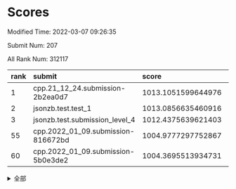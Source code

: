 # Scores

Modified Time: 2022-03-07 09:26:35

Submit Num: 207

All Rank Num: 312117

| rank |               submit               |       score        |       sigma        | pk_num |
| :--- | :--------------------------------- | :----------------- | :----------------- | :----- |
| 1    | cpp.21_12_24.submission-2b2ea0d7   | 1013.1051599644976 | 0.7828456941267655 | 6030   |
| 2    | jsonzb.test.test_1                 | 1013.0856635460916 | 0.8114535360455927 | 6031   |
| 3    | jsonzb.test.submission_level_4     | 1012.4375639621403 | 0.8280273274013926 | 6029   |
| 55   | cpp.2022_01_09.submission-816672bd | 1004.9777297752867 | 0.7173830680730298 | 6034   |
| 60   | cpp.2022_01_09.submission-5b0e3de2 | 1004.3695513934731 | 0.7225009689577832 | 6031   |


<details>
<summary>全部</summary>

| rank |                 submit                 |       score        |       sigma        | pk_num |
| :--- | :------------------------------------- | :----------------- | :----------------- | :----- |
| 1    | cpp.21_12_24.submission-2b2ea0d7       | 1013.1051599644976 | 0.7828456941267655 | 6030   |
| 2    | jsonzb.test.test_1                     | 1013.0856635460916 | 0.8114535360455927 | 6031   |
| 3    | jsonzb.test.submission_level_4         | 1012.4375639621403 | 0.8280273274013926 | 6029   |
| 4    | gobigger.level_3.submission_level_3_36 | 1010.8945877440717 | 0.7811388376063652 | 6034   |
| 5    | gobigger.level_3.submission_level_3_49 | 1010.7622734918322 | 0.756289708061807  | 6029   |
| 6    | gobigger.level_3.submission_level_3_19 | 1010.7317228265595 | 0.7509665545156553 | 6033   |
| 7    | gobigger.level_3.submission_level_3_22 | 1010.730470414218  | 0.7596812631981009 | 6029   |
| 8    | gobigger.level_3.submission_level_3_45 | 1010.6273142014389 | 0.7720265751066178 | 6031   |
| 9    | gobigger.level_3.submission_level_3_10 | 1010.567088586474  | 0.7251937963523412 | 6033   |
| 10   | gobigger.level_3.submission_level_3_46 | 1010.4997087270807 | 0.7614313720802235 | 6032   |
| 11   | gobigger.level_3.submission_level_3_6  | 1010.4875990331559 | 0.7418633224887266 | 6026   |
| 12   | gobigger.level_3.submission_level_3_21 | 1010.3835023970995 | 0.7907298634952609 | 6024   |
| 13   | gobigger.level_3.submission_level_3_44 | 1010.3502783887197 | 0.7742867015102273 | 6032   |
| 14   | gobigger.level_3.submission_level_3_1  | 1010.256199261164  | 0.7593096051573713 | 6034   |
| 15   | gobigger.level_3.submission_level_3_9  | 1010.2546991663023 | 0.7831759711689585 | 6031   |
| 16   | gobigger.level_3.submission_level_3_17 | 1010.1885575085743 | 0.759187132324744  | 6033   |
| 17   | gobigger.level_3.submission_level_3_42 | 1010.1661719484299 | 0.760835296327432  | 6034   |
| 18   | gobigger.level_3.submission_level_3_2  | 1010.1463324978348 | 0.7495479534513644 | 6032   |
| 19   | gobigger.level_3.submission_level_3_11 | 1010.134826593717  | 0.7776049366720268 | 6031   |
| 20   | gobigger.level_3.submission_level_3_41 | 1010.0991891069616 | 0.7470352398101319 | 6034   |
| 21   | gobigger.level_3.submission_level_3_27 | 1010.0460571162929 | 0.7453252289510944 | 6035   |
| 22   | gobigger.level_3.submission_level_3_38 | 1010.0270244702601 | 0.7587468567564021 | 6028   |
| 23   | gobigger.level_3.submission_level_3_13 | 1009.9927549060333 | 0.7364304318881805 | 6029   |
| 24   | gobigger.level_3.submission_level_3_39 | 1009.9570312737411 | 0.7712543765848281 | 6036   |
| 25   | gobigger.level_3.submission_level_3_31 | 1009.9534722994067 | 0.7670272625064815 | 6028   |
| 26   | gobigger.level_3.submission_level_3_23 | 1009.9064963751987 | 0.7394230936093407 | 6033   |
| 27   | gobigger.level_3.submission_level_3_25 | 1009.9024534620834 | 0.7592013198053382 | 6031   |
| 28   | gobigger.level_3.submission_level_3_29 | 1009.8885105614967 | 0.7457365628954618 | 6036   |
| 29   | gobigger.level_3.submission_level_3_16 | 1009.8861136262442 | 0.7501498886000904 | 6030   |
| 30   | gobigger.level_3.submission_level_3_14 | 1009.8447164348582 | 0.7555137439398797 | 6033   |
| 31   | gobigger.level_3.submission_level_3_0  | 1009.8328184640477 | 0.7441242644366414 | 6026   |
| 32   | gobigger.level_3.submission_level_3_20 | 1009.4096148584738 | 0.7561951765859622 | 6033   |
| 33   | gobigger.level_3.submission_level_3_35 | 1009.3896870594859 | 0.75148232063173   | 6029   |
| 34   | gobigger.level_3.submission_level_3_34 | 1009.370688836147  | 0.7425795200474345 | 6033   |
| 35   | gobigger.level_3.submission_level_3_4  | 1009.3684216297792 | 0.7654989973262665 | 6030   |
| 36   | gobigger.level_3.submission_level_3_26 | 1009.3113219623905 | 0.766127063525339  | 6032   |
| 37   | gobigger.level_3.submission_level_3_48 | 1009.2794484715494 | 0.7601744510752757 | 6030   |
| 38   | gobigger.level_3.submission_level_3_37 | 1009.116946852104  | 0.7515696094856613 | 6033   |
| 39   | gobigger.level_3.submission_level_3_43 | 1009.0081450361698 | 0.737934279368136  | 6030   |
| 40   | gobigger.level_3.submission_level_3_18 | 1008.9843907577829 | 0.7445967313669871 | 6032   |
| 41   | gobigger.level_3.submission_level_3_47 | 1008.9807106940725 | 0.7510257639643367 | 6035   |
| 42   | gobigger.level_3.submission_level_3_7  | 1008.9737231013759 | 0.7664373066420377 | 6031   |
| 43   | gobigger.level_3.submission_level_3_8  | 1008.9679722173829 | 0.7509664020523581 | 6027   |
| 44   | gobigger.level_3.submission_level_3_5  | 1008.8960083656688 | 0.7581844929869422 | 6030   |
| 45   | gobigger.level_3.submission_level_3_3  | 1008.8475338396775 | 0.7572896330533151 | 6030   |
| 46   | gobigger.level_3.submission_level_3_33 | 1008.7686838074421 | 0.7450596388470725 | 6028   |
| 47   | gobigger.level_3.submission_level_3_28 | 1008.5932909728    | 0.7505671849825387 | 6026   |
| 48   | gobigger.level_3.submission_level_3_15 | 1008.5482277105311 | 0.746002255035985  | 6030   |
| 49   | gobigger.level_3.submission_level_3_40 | 1008.543521957332  | 0.7267422424532284 | 6030   |
| 50   | gobigger.level_3.submission_level_3_32 | 1008.3133057876056 | 0.7363774447268341 | 6029   |
| 51   | gobigger.level_3.submission_level_3_30 | 1008.2981417836168 | 0.7576926083072395 | 6029   |
| 52   | gobigger.level_3.submission_level_3_24 | 1007.9752511440224 | 0.7357788229305012 | 6031   |
| 53   | gobigger.level_3.submission_level_3_12 | 1007.9084062733217 | 0.7432423569442798 | 6034   |
| 54   | gobigger.level_1.submission_level_1_22 | 1005.2366646387327 | 0.7191392603050318 | 6031   |
| 55   | cpp.2022_01_09.submission-816672bd     | 1004.9777297752867 | 0.7173830680730298 | 6034   |
| 56   | gobigger.level_1.submission_level_1_10 | 1004.8939257322664 | 0.7183163331878456 | 6036   |
| 57   | gobigger.level_1.submission_level_1_12 | 1004.8809740394018 | 0.7233764182620123 | 6029   |
| 58   | gobigger.level_1.submission_level_1_36 | 1004.8045524188731 | 0.7376032399495098 | 6035   |
| 59   | gobigger.level_1.submission_level_1_34 | 1004.4222663551665 | 0.6998136328276248 | 6034   |
| 60   | cpp.2022_01_09.submission-5b0e3de2     | 1004.3695513934731 | 0.7225009689577832 | 6031   |
| 61   | gobigger.level_1.submission_level_1_13 | 1004.3643476311382 | 0.7097111131416526 | 6028   |
| 62   | gobigger.level_1.submission_level_1_49 | 1004.3157579308677 | 0.7155006187687655 | 6031   |
| 63   | gobigger.level_1.submission_level_1_18 | 1004.2932650322722 | 0.7190519029166917 | 6032   |
| 64   | gobigger.level_1.submission_level_1_39 | 1004.1228516996255 | 0.7196931334295946 | 6031   |
| 65   | gobigger.level_1.submission_level_1_14 | 1004.0876255148806 | 0.7192823575015143 | 6035   |
| 66   | gobigger.level_1.submission_level_1_42 | 1004.018414381962  | 0.7100861576540587 | 6034   |
| 67   | gobigger.level_1.submission_level_1_30 | 1003.9053048685875 | 0.7033246851043252 | 6032   |
| 68   | gobigger.level_1.submission_level_1_31 | 1003.8014788158677 | 0.7150320596369384 | 6033   |
| 69   | gobigger.level_1.submission_level_1_3  | 1003.7331597452603 | 0.7265932321076101 | 6031   |
| 70   | gobigger.level_1.submission_level_1_0  | 1003.6838930004877 | 0.7076891403031145 | 6032   |
| 71   | gobigger.level_1.submission_level_1_23 | 1003.6651721385898 | 0.7212883419971213 | 6032   |
| 72   | gobigger.level_1.submission_level_1_4  | 1003.5629352755662 | 0.7173351331023604 | 6029   |
| 73   | gobigger.level_1.submission_level_1_41 | 1003.5622677167628 | 0.7206253353908035 | 6030   |
| 74   | gobigger.level_1.submission_level_1_20 | 1003.5382244601644 | 0.7174528923276602 | 6030   |
| 75   | gobigger.level_1.submission_level_1_43 | 1003.5244825178436 | 0.7123021032101289 | 6027   |
| 76   | gobigger.level_1.submission_level_1_19 | 1003.4376371419136 | 0.7208840786894223 | 6036   |
| 77   | gobigger.level_1.submission_level_1_48 | 1003.3656913541294 | 0.7156754231520958 | 6030   |
| 78   | gobigger.level_1.submission_level_1_38 | 1003.3514724917587 | 0.713287001851895  | 6036   |
| 79   | gobigger.level_1.submission_level_1_24 | 1003.3417676988606 | 0.7315036174597516 | 6027   |
| 80   | gobigger.level_1.submission_level_1_9  | 1003.339907820366  | 0.7106307122542211 | 6029   |
| 81   | gobigger.level_1.submission_level_1_44 | 1003.3273979512298 | 0.7134106956896463 | 6032   |
| 82   | gobigger.level_1.submission_level_1_6  | 1003.3238660406657 | 0.7125823058845095 | 6028   |
| 83   | gobigger.level_1.submission_level_1_5  | 1003.323023577875  | 0.7195476030570822 | 6031   |
| 84   | gobigger.level_1.submission_level_1_21 | 1003.3175834093818 | 0.714633132642032  | 6033   |
| 85   | gobigger.level_1.submission_level_1_32 | 1003.314009563221  | 0.7028236894371633 | 6031   |
| 86   | gobigger.level_1.submission_level_1_27 | 1003.3053308197902 | 0.7061776562262088 | 6029   |
| 87   | gobigger.level_1.submission_level_1_46 | 1003.2747340487468 | 0.7188297375655406 | 6029   |
| 88   | gobigger.level_1.submission_level_1_47 | 1003.2300648759933 | 0.713448241898328  | 6030   |
| 89   | gobigger.level_1.submission_level_1_40 | 1003.2121406548825 | 0.7127963521550186 | 6034   |
| 90   | gobigger.level_1.submission_level_1_29 | 1003.1911038627148 | 0.7154904882124431 | 6029   |
| 91   | gobigger.level_1.submission_level_1_1  | 1003.1511811054537 | 0.7141050104631929 | 6034   |
| 92   | gobigger.level_1.submission_level_1_28 | 1003.141250846166  | 0.7148297680430015 | 6031   |
| 93   | gobigger.level_1.submission_level_1_7  | 1003.1318842314913 | 0.7156632395736905 | 6030   |
| 94   | gobigger.level_1.submission_level_1_2  | 1003.0848796646125 | 0.7180908943515864 | 6034   |
| 95   | gobigger.level_1.submission_level_1_8  | 1002.878864686318  | 0.7221936042812618 | 6029   |
| 96   | gobigger.level_1.submission_level_1_17 | 1002.8711592745516 | 0.7120571015233828 | 6030   |
| 97   | gobigger.level_1.submission_level_1_35 | 1002.8564581529131 | 0.7217941263537644 | 6031   |
| 98   | gobigger.level_1.submission_level_1_37 | 1002.7938888985917 | 0.703799398662345  | 6034   |
| 99   | gobigger.level_1.submission_level_1_26 | 1002.7659925485849 | 0.7174213670287135 | 6032   |
| 100  | gobigger.level_1.submission_level_1_15 | 1002.4233380428104 | 0.7121737726558125 | 6037   |
| 101  | gobigger.level_1.submission_level_1_45 | 1002.2342527689099 | 0.7088133815814716 | 6029   |
| 102  | gobigger.level_1.submission_level_1_16 | 1002.063100077379  | 0.7120485404572993 | 6032   |
| 103  | gobigger.level_1.submission_level_1_33 | 1001.8888590472657 | 0.7194754545569654 | 6031   |
| 104  | gobigger.level_1.submission_level_1_11 | 1001.6268956373135 | 0.7158482047433269 | 6027   |
| 105  | gobigger.level_1.submission_level_1_25 | 1001.481492650013  | 0.7033270564129908 | 6031   |
| 106  | gobigger.random.submission_random_39   | 997.2192426189215  | 0.7076127230056757 | 6028   |
| 107  | gobigger.random.submission_random_49   | 997.0921876301849  | 0.7070157012168121 | 6027   |
| 108  | gobigger.random.submission_random_32   | 996.996440585766   | 0.7043307545625667 | 6035   |
| 109  | gobigger.random.submission_random_1    | 996.9016772317221  | 0.6977392175557587 | 6029   |
| 110  | gobigger.random.submission_random_38   | 996.7454714690183  | 0.7140761230582494 | 6033   |
| 111  | gobigger.random.submission_random_42   | 996.7049823629112  | 0.6949509574083487 | 6036   |
| 112  | gobigger.random.submission_random_25   | 996.553471260741   | 0.7086372853115105 | 6034   |
| 113  | gobigger.random.submission_random_33   | 996.5237676793575  | 0.715082851297222  | 6033   |
| 114  | gobigger.random.submission_random_18   | 996.4440925517348  | 0.7076412748333734 | 6030   |
| 115  | gobigger.random.submission_random_16   | 996.3497944355598  | 0.6993878961555758 | 6031   |
| 116  | gobigger.random.submission_random_43   | 996.339067658703   | 0.7106927244973513 | 6035   |
| 117  | gobigger.random.submission_random_17   | 996.3269650900207  | 0.7085821474215186 | 6029   |
| 118  | gobigger.random.submission_random_31   | 996.2852474499794  | 0.7171252683976415 | 6028   |
| 119  | gobigger.random.submission_random_22   | 996.2844971432365  | 0.706099279144917  | 6031   |
| 120  | gobigger.random.submission_random_20   | 996.2583989186019  | 0.7066183098397427 | 6035   |
| 121  | gobigger.random.submission_random_11   | 996.2565802937376  | 0.7189879547343938 | 6031   |
| 122  | gobigger.random.submission_random_6    | 996.2295181865196  | 0.6968252597666278 | 6028   |
| 123  | gobigger.random.submission_random_15   | 996.202116889224   | 0.6981750439568873 | 6033   |
| 124  | gobigger.random.submission_random_28   | 996.1404545547118  | 0.7129518055007978 | 6032   |
| 125  | gobigger.random.submission_random_44   | 996.1171854884681  | 0.7108642746200233 | 6029   |
| 126  | gobigger.random.submission_random_45   | 996.0185826771924  | 0.7112138821974857 | 6031   |
| 127  | gobigger.random.submission_random_30   | 995.9844509325501  | 0.7193426306506066 | 6030   |
| 128  | gobigger.random.submission_random_9    | 995.9552600835201  | 0.7211740081611632 | 6031   |
| 129  | gobigger.random.submission_random_7    | 995.8926618909949  | 0.7089347830074244 | 6030   |
| 130  | gobigger.random.submission_random_2    | 995.882306330677   | 0.7026458114255187 | 6034   |
| 131  | gobigger.random.submission_random_23   | 995.8339608584674  | 0.7119396682673946 | 6031   |
| 132  | gobigger.random.submission_random_35   | 995.7966427970348  | 0.7115876583522714 | 6029   |
| 133  | gobigger.random.submission_random_27   | 995.7692803681208  | 0.7317320635953092 | 6036   |
| 134  | gobigger.random.submission_random_24   | 995.7534914629473  | 0.7111077181571996 | 6029   |
| 135  | gobigger.random.submission_random_21   | 995.7374044294597  | 0.7039807223141007 | 6032   |
| 136  | gobigger.random.submission_random_34   | 995.7223833427084  | 0.7063987885503336 | 6030   |
| 137  | gobigger.random.submission_random_13   | 995.71062297129    | 0.7023068361625416 | 6029   |
| 138  | gobigger.random.submission_random_3    | 995.6810045185089  | 0.7212900362099857 | 6034   |
| 139  | gobigger.random.submission_random_5    | 995.6547972525741  | 0.71431864946436   | 6027   |
| 140  | gobigger.random.submission_random_8    | 995.5837522730884  | 0.7159052305633109 | 6033   |
| 141  | gobigger.random.submission_random_26   | 995.5478704260537  | 0.7028132481258614 | 6035   |
| 142  | gobigger.random.submission_random_14   | 995.4423845727698  | 0.717886244283206  | 6031   |
| 143  | gobigger.random.submission_random_41   | 995.4268577625222  | 0.7169995871965468 | 6031   |
| 144  | gobigger.random.submission_random_36   | 995.388316623092   | 0.7232150404499393 | 6030   |
| 145  | gobigger.random.submission_random_37   | 995.3496436103243  | 0.6967929986022976 | 6027   |
| 146  | gobigger.random.submission_random_12   | 995.3078973101634  | 0.7150426513317995 | 6033   |
| 147  | gobigger.random.submission_random_29   | 995.2501003183639  | 0.719610200818448  | 6028   |
| 148  | gobigger.random.submission_random_48   | 995.210699231923   | 0.7151580398931653 | 6028   |
| 149  | gobigger.level_2.submission_level_2_25 | 995.1081792237148  | 0.7177211860819583 | 6029   |
| 150  | gobigger.random.submission_random_0    | 994.9762305610745  | 0.7117514908417899 | 6032   |
| 151  | gobigger.random.submission_random_10   | 994.9521833186279  | 0.7124228391293062 | 6025   |
| 152  | gobigger.random.submission_random_46   | 994.935349614898   | 0.7125532881296703 | 6032   |
| 153  | gobigger.random.submission_random_47   | 994.9210147848173  | 0.714771142104143  | 6030   |
| 154  | gobigger.random.submission_random_19   | 994.8203738773724  | 0.7117163887357597 | 6035   |
| 155  | gobigger.level_2.submission_level_2_5  | 994.8146238782127  | 0.7303563990976256 | 6035   |
| 156  | gobigger.random.submission_random_4    | 994.765778409278   | 0.7116435287239489 | 6027   |
| 157  | gobigger.random.submission_random_40   | 994.514217072472   | 0.7098645204680485 | 6029   |
| 158  | gobigger.level_2.submission_level_2_10 | 994.4031754738706  | 0.7280729016775125 | 6033   |
| 159  | gobigger.level_2.submission_level_2_15 | 994.1575868381925  | 0.738375398865451  | 6034   |
| 160  | gobigger.level_2.submission_level_2_41 | 994.1385060294963  | 0.7260643121073479 | 6030   |
| 161  | gobigger.level_2.submission_level_2_14 | 993.8641049258821  | 0.7261634490409221 | 6031   |
| 162  | gobigger.level_2.submission_level_2_34 | 993.8101114756081  | 0.7098302003258297 | 6032   |
| 163  | gobigger.level_2.submission_level_2_22 | 993.4712093363736  | 0.7406744704922478 | 6031   |
| 164  | gobigger.level_2.submission_level_2_19 | 993.3306227684263  | 0.7205460295974839 | 6029   |
| 165  | gobigger.level_2.submission_level_2_4  | 993.286410900697   | 0.7366975682586947 | 6034   |
| 166  | gobigger.level_2.submission_level_2_47 | 993.1596267530941  | 0.740668757314365  | 6033   |
| 167  | gobigger.level_2.submission_level_2_24 | 992.9416604246303  | 0.7516434358696706 | 6039   |
| 168  | gobigger.level_2.submission_level_2_9  | 992.9048032289621  | 0.7239353090099843 | 6030   |
| 169  | gobigger.level_2.submission_level_2_32 | 992.8617576664637  | 0.7385162649513288 | 6033   |
| 170  | gobigger.level_2.submission_level_2_42 | 992.7554677559402  | 0.7462448719075963 | 6031   |
| 171  | gobigger.level_2.submission_level_2_44 | 992.730093006444   | 0.7339218771262631 | 6029   |
| 172  | gobigger.level_2.submission_level_2_26 | 992.6019804814302  | 0.7477323130976804 | 6030   |
| 173  | gobigger.level_2.submission_level_2_45 | 992.5738583899291  | 0.7465674680119578 | 6026   |
| 174  | gobigger.level_2.submission_level_2_30 | 992.57097933456    | 0.7388085486085645 | 6033   |
| 175  | gobigger.level_2.submission_level_2_43 | 992.4581621986918  | 0.7406537610682002 | 6033   |
| 176  | gobigger.level_2.submission_level_2_23 | 992.3711551618277  | 0.746670243213535  | 6031   |
| 177  | gobigger.level_2.submission_level_2_0  | 992.3218402666441  | 0.745484946301543  | 6029   |
| 178  | gobigger.level_2.submission_level_2_48 | 992.2562957477639  | 0.7613682850244639 | 6030   |
| 179  | gobigger.level_2.submission_level_2_13 | 992.2336657793318  | 0.7478897407954846 | 6035   |
| 180  | gobigger.level_2.submission_level_2_20 | 992.2232544181916  | 0.7288914006737369 | 6035   |
| 181  | gobigger.level_2.submission_level_2_28 | 992.2134340634923  | 0.7442239606811473 | 6033   |
| 182  | gobigger.level_2.submission_level_2_37 | 992.1932557598021  | 0.7432931278741949 | 6029   |
| 183  | gobigger.level_2.submission_level_2_7  | 992.1849160291034  | 0.7355672452186973 | 6035   |
| 184  | gobigger.level_2.submission_level_2_2  | 992.1619791088063  | 0.7259169801686958 | 6034   |
| 185  | gobigger.level_2.submission_level_2_17 | 992.0953617596182  | 0.7614639976058015 | 6032   |
| 186  | gobigger.level_2.submission_level_2_6  | 992.0016799616249  | 0.7359399131403973 | 6031   |
| 187  | gobigger.level_2.submission_level_2_1  | 991.9587654355682  | 0.740703743821114  | 6033   |
| 188  | gobigger.level_2.submission_level_2_38 | 991.9300244901029  | 0.7459470646387335 | 6037   |
| 189  | gobigger.level_2.submission_level_2_21 | 991.8973906800219  | 0.7289614996696161 | 6035   |
| 190  | gobigger.level_2.submission_level_2_8  | 991.8903784693854  | 0.7536191369845158 | 6029   |
| 191  | gobigger.level_2.submission_level_2_39 | 991.8505836270493  | 0.7504125415285159 | 6025   |
| 192  | gobigger.level_2.submission_level_2_49 | 991.8477241613264  | 0.7348315933186493 | 6036   |
| 193  | gobigger.level_2.submission_level_2_11 | 991.8434586934992  | 0.7453224581246757 | 6033   |
| 194  | gobigger.level_2.submission_level_2_16 | 991.6449926691665  | 0.7361021751442166 | 6031   |
| 195  | gobigger.level_2.submission_level_2_18 | 991.6123684547028  | 0.760311889361328  | 6033   |
| 196  | gobigger.level_2.submission_level_2_31 | 991.5951459969504  | 0.7492707571764233 | 6033   |
| 197  | gobigger.level_2.submission_level_2_40 | 991.4621517990714  | 0.7406575704279874 | 6031   |
| 198  | gobigger.level_2.submission_level_2_35 | 991.4531674438472  | 0.7451289198813501 | 6032   |
| 199  | gobigger.level_2.submission_level_2_33 | 991.4350716834042  | 0.7588812141798368 | 6030   |
| 200  | gobigger.level_2.submission_level_2_3  | 991.414775956073   | 0.7248424002122283 | 6029   |
| 201  | gobigger.level_2.submission_level_2_46 | 991.1234400657119  | 0.7392871315833965 | 6031   |
| 202  | gobigger.level_2.submission_level_2_12 | 991.0912610646023  | 0.7495760670806221 | 6035   |
| 203  | gobigger.level_2.submission_level_2_36 | 990.8661660485449  | 0.7645671683191283 | 6032   |
| 204  | gobigger.level_2.submission_level_2_27 | 990.7669013018378  | 0.7444530214835557 | 6032   |
| 205  | gobigger.level_2.submission_level_2_29 | 990.7050979789631  | 0.7732103774755064 | 6030   |
| 206  | gobigger.none.submission_none_1        | 978.5138809755565  | 1.2810939431728556 | 6023   |
| 207  | gobigger.none.submission_none_0        | 977.3884682796762  | 1.4254336446167373 | 6034   |

</details>